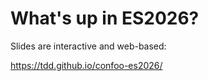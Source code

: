 # What's up in ES2026?

Slides are interactive and web-based:

https://tdd.github.io/confoo-es2026/
